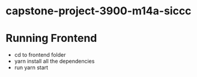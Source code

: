 # capstone-project-3900-m14a-siccc

# Running Frontend
* cd to frontend folder
* yarn install all the dependencies 
* run yarn start
